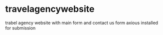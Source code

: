 # travelagencywebsite
trabel agency website with main form and contact us form  axious installed for submission
